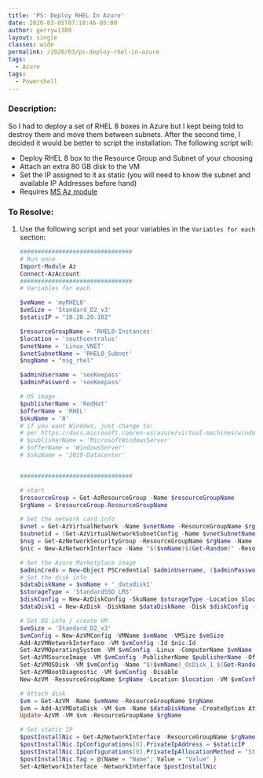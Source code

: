 ```yaml
---
title: 'PS: Deploy RHEL In Azure'
date: 2020-03-05T07:18:46-05:00
author: gerryw1389
layout: single
classes: wide
permalink: /2020/03/ps-deploy-rhel-in-azure
tags:
  - Azure
tags:
  - Powershell
---
```

<!--more-->

### Description:

So I had to deploy a set of RHEL 8 boxes in Azure but I kept being told to destroy them and move them between subnets. After the second time, I decided it would be better to script the installation. The following script will:

   - Deploy RHEL 8 box to the Resource Group and Subnet of your choosing
   - Attach an extra 80 GB disk to the VM
   - Set the IP assigned to it as static (you will need to know the subnet and available IP Addresses before hand)
   - Requires [MS Az module](https://docs.microsoft.com/en-us/powershell/azure/new-azureps-module-az?view=azps-3.7.0)

### To Resolve:

1. Use the following script and set your variables in the `Variables for each` section:


   ```powershell
   ################################
   # Run once
   Import-Module Az
   Connect-AzAccount
   ################################
   # Variables for each

   $vmName = 'myRHEL8'
   $vmSize = 'Standard_D2_v3'
   $staticIP = "10.20.20.102"

   $resourceGroupName = 'RHEL8-Instances'
   $location = 'southcentralus'
   $vnetName = 'Linux_VNET'
   $vnetSubnetName = 'RHEL8_Subnet'
   $nsgName = "nsg_rhel"

   $adminUsername = 'seeKeepass'
   $adminPassword = 'seeKeepass'

   # OS image
   $publisherName = 'RedHat'
   $offerName = 'RHEL'
   $skuName = '8'
   # if you want Windows, just change to:
   # per https://docs.microsoft.com/en-us/azure/virtual-machines/windows/cli-ps-findimage
   # $publisherName = 'MicrosoftWindowsServer'
   # $offerName = 'WindowsServer'
   # $skuName = '2019-Datacenter'


   ################################

   # start
   $resourceGroup = Get-AzResourceGroup -Name $resourceGroupName
   $rgName = $resourceGroup.ResourceGroupName

   # Set the network card info
   $vnet = Get-AzVirtualNetwork -Name $vnetName -ResourceGroupName $rgName
   $subnetid = (Get-AzVirtualNetworkSubnetConfig -Name $vnetSubnetName -VirtualNetwork $vnet).Id
   $nsg = Get-AzNetworkSecurityGroup -ResourceGroupName $rgName -Name $nsgName
   $nic = New-AzNetworkInterface -Name "$($vmName)$(Get-Random)" -ResourceGroupName $rgName -Location $location -SubnetId $subnetid -NetworkSecurityGroupId $nsg.Id

   # Set the Azure Marketplace image
   $adminCreds = New-Object PSCredential $adminUsername, ($adminPassword | ConvertTo-SecureString -AsPlainText -Force)
   # Set the disk info
   $dataDiskName = $vmName + '_datadisk1'
   $storageType = 'StandardSSD_LRS'
   $diskConfig = New-AzDiskConfig -SkuName $storageType -Location $location -CreateOption Empty -DiskSizeGB 80
   $dataDisk1 = New-AzDisk -DiskName $dataDiskName -Disk $diskConfig -ResourceGroupName $rgName

   # Set OS info / create VM
   $vmSize = 'Standard_D2_v3'
   $vmConfig = New-AzVMConfig -VMName $vmName -VMSize $vmSize
   Add-AzVMNetworkInterface -VM $vmConfig -Id $nic.Id
   Set-AzVMOperatingSystem -VM $vmConfig -Linux -ComputerName $vmName -Credential $adminCreds
   Set-AzVMSourceImage -VM $vmConfig -PublisherName $publisherName -Offer $offerName -Skus $skuName -Version 'latest'
   Set-AzVMOSDisk -VM $vmConfig -Name "$($vmName)_OsDisk_1_$(Get-Random)" -CreateOption "FromImage"
   Set-AzVMBootDiagnostic -VM $vmConfig -Disable
   New-AzVM -ResourceGroupName $rgName -Location $location -VM $vmConfig

   # Attach disk
   $vm = Get-AzVM -Name $vmName -ResourceGroupName $rgName 
   $vm = Add-AzVMDataDisk -VM $vm -Name $dataDiskName -CreateOption Attach -ManagedDiskId $dataDisk1.Id -Lun 1
   Update-AzVM -VM $vm -ResourceGroupName $rgName

   # Set static IP
   $postInstallNic = Get-AzNetworkInterface -ResourceGroupName $rgName -Name $nic.Name
   $postInstallNic.IpConfigurations[0].PrivateIpAddress = $staticIP
   $postInstallNic.IpConfigurations[0].PrivateIpAllocationMethod = "Static"
   $postInstallNic.Tag = @{Name = "Name"; Value = "Value" }
   Set-AzNetworkInterface -NetworkInterface $postInstallNic
   ```

